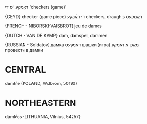 דאַמקע
־ס
די
'checkers (game)'

{CEYD}
checker (game piece) די דאַ֜מקע
checkers, draughts דאַמקעס

{FRENCH - NIBORSKI-VAISBROT}
jeu de dames

{DUTCH - VAN DE KAMP}
dam, damspel, dammen

{RUSSIAN - Soldatov}
дамка
דאַמקעס
шашки (игра)
מאַכן אַ דאַמקע
провести в дамки

CENTRAL
========

damkʲə {POLAND, Wolbrom, 50196}

NORTHEASTERN
==============

dámkʲɛs {LITHUANIA, Vilnius, 54257}